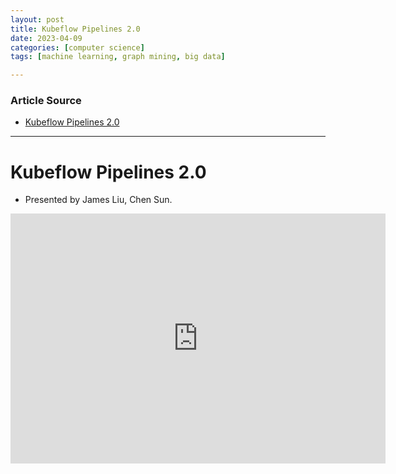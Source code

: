 ```yaml
---
layout: post
title: Kubeflow Pipelines 2.0 
date: 2023-04-09
categories: [computer science]
tags: [machine learning, graph mining, big data]

---
```


### Article Source

* [Kubeflow Pipelines 2.0](https://www.youtube.com/watch?v=JiM69LyUvEM)


---

# Kubeflow Pipelines 2.0

* Presented by James Liu, Chen Sun.

<iframe width="600" height="400" src="https://www.youtube.com/embed/JiM69LyUvEM" title="YouTube video player" frameborder="0" allow="accelerometer; autoplay; clipboard-write; encrypted-media; gyroscope; picture-in-picture; web-share" allowfullscreen></iframe>